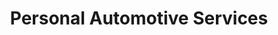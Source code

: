 ---
title: "Personal Automotive Services"
url: /grand-island/personal-automotive-services/
shop: Autowerkstatt
---